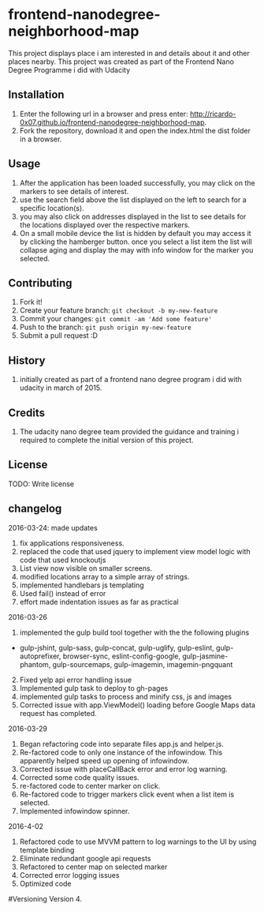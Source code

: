 # frontend-nanodegree-neighborhood-map
This project displays place i am interested in and details about it and other places nearby.
This project was created as part of the Frontend Nano Degree Programme i did with Udacity

## Installation

1. Enter the following url in a browser and press enter: http://ricardo-0x07.github.io/frontend-nanodegree-neighborhood-map.
2. Fork the repository, download it and open the index.html the dist folder in a browser.


## Usage
1. After the application has been loaded successfully, you may click on the markers to see details of interest.
2. use the search field above the list displayed on the left to search for a specific location(s).
3. you may also click on addresses displayed in the list to see details for the locations displayed over the respective markers.
4. On a small mobile device the list is hidden by default you may access it by clicking the hamberger button. once you select a list item the list will collapse aging and display the may with info window for the marker you selected.

## Contributing

1. Fork it!
2. Create your feature branch: `git checkout -b my-new-feature`
3. Commit your changes: `git commit -am 'Add some feature'`
4. Push to the branch: `git push origin my-new-feature`
5. Submit a pull request :D

## History

1. initially created as part of a frontend nano degree program i did with udacity in march of 2015.

## Credits

1. The udacity nano degree team provided the guidance and training i required to complete the initial version of this project.

## License

TODO: Write license

## changelog
2016-03-24: made updates 

1. fix applications responsiveness.
2. replaced the code that used jquery to implement view model logic with code that used knockoutjs
3. List view now visible on smaller screens.
4. modified locations array to a simple array of strings.
5. implemented handlebars js templating 
6. Used fail() instead of error
7. effort made indentation issues as far as practical

2016-03-26

1. implemented the gulp build tool together with the the following plugins
 - gulp-jshint, gulp-sass, gulp-concat, gulp-uglify, gulp-eslint, gulp-autoprefixer, browser-sync, eslint-config-google, gulp-jasmine-phantom, gulp-sourcemaps, gulp-imagemin, imagemin-pngquant
2. Fixed yelp api error handling issue
3. Implemented gulp task to deploy to gh-pages
4. implemented gulp tasks to process and minify css, js and images
5. Corrected issue with app.ViewModel() loading before Google Maps data request has completed.

2016-03-29

1. Began refactoring code into separate files app.js and helper.js.
2. Re-factored code to only one instance of the infowindow. This apparently helped speed up opening of infowindow.
3. Corrected issue with placeCallBack error and error log warning.
4. Corrected some code quality issues.
5. re-factored code to center marker on click.
6. Re-factored code to trigger markers click event when a list item is selected.
7. Implemented infowindow spinner.

2016-4-02

1. Refactored code to use MVVM pattern to log warnings to the UI by using template binding
2. Eliminate redundant google api requests
3. Refactored to center map on selected marker 
4. Corrected error logging issues
5. Optimized code

#Versioning
 Version 4.





